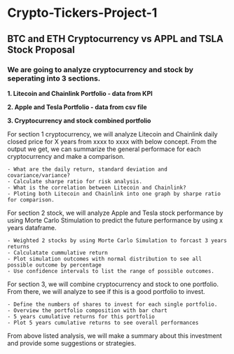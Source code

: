 # Crypto-Tickers-Project-1

## BTC and ETH Cryptocurrency vs APPL and TSLA Stock Proposal
### We are going to analyze cryptocurrency and stock by seperating into 3 sections.

   **1.  Litecoin and Chainlink Portfolio - data from KPI**

   **2.  Apple and Tesla Portfolio - data from csv file**

   **3.  Cryptocurrency and stock combined portfolio**

For section 1 cryptocurrency, we will analyze Litecoin and Chainlink daily closed price for X years from xxxx to xxxx with below concept. From the output we get, we can summarize the general performace for each cryptocurrency and make a comparison.

    - What are the daily return, standard deviation and covariance/variance? 
    - Calculate sharpe ratio for risk analysis.
    - What is the correlation between Litecoin and Chainlink?
    - Ploting both Litecoin and Chainlink into one graph by sharpe ratio for comparison.

For section 2 stock, we will analyze Apple and Tesla stock performance by using Morte Carlo Stimulation to predict the future performance by using x years dataframe.

    - Weighted 2 stocks by using Morte Carlo Simulation to forcast 3 years returns
    - Calculatate cummulative return 
    - Plot simulation outcomes with normal distribution to see all possible outcome by percentage
    - Use confidence intervals to list the range of possible outcomes.

For section 3, we will combine cryptocurrency and stock to one portfolio. From there, we will analyze to see if this is a good portfolio to invest.

    - Define the numbers of shares to invest for each single portfolio.
    - Overview the portfolio composition with bar chart
    - 5 years cumulative returns for this portfolio
    - Plot 5 years cumulative returns to see overall performances

From above listed analysis, we will make a summary about this investment and provide some suggestions or strategies.